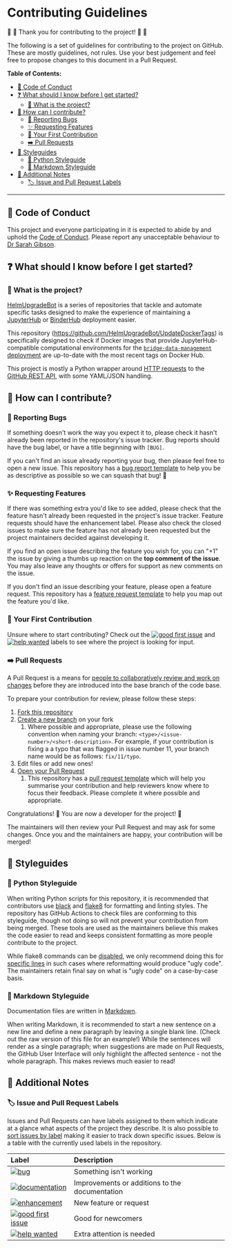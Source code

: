 # Contributing Guidelines

:space_invader: :tada: Thank you for contributing to the project! :tada: :space_invader:

The following is a set of guidelines for contributing to the project on GitHub.
These are mostly guidelines, not rules.
Use your best judgement and feel free to propose changes to this document in a Pull Request.

**Table of Contents:**

- [:purple_heart: Code of Conduct](#purple_heart-code-of-conduct)
- [:question: What should I know before I get started?](#question-what-should-i-know-before-i-get-started)
  - [:robot: What is the project?](#robot-what-is-the-project)
- [:gift: How can I contribute?](#gift-how-can-i-contribute)
  - [:bug: Reporting Bugs](#bug-reporting-bugs)
  - [:sparkles: Requesting Features](#sparkles-requesting-features)
  - [:hatching_chick: Your First Contribution](#hatching_chick-your-first-contribution)
  - [:arrow_right: Pull Requests](#arrow_right-pull-requests)
- [:art: Styleguides](#art-styleguides)
  - [:snake: Python Styleguide](#snake-python-styleguide)
  - [:pencil: Markdown Styleguide](#pencil-markdown-styleguide)
- [:notebook: Additional Notes](#notebook-additional-notes)
  - [:label: Issue and Pull Request Labels](#label-issue-and-pull-request-labels)

---

## :purple_heart: Code of Conduct

This project and everyone participating in it is expected to abide by and uphold the [Code of Conduct](CODE_OF_CONDUCT.md).
Please report any unacceptable behaviour to [Dr Sarah Gibson](mailto:drsarahlgibson@gmail.com).

## :question: What should I know before I get started?

### :robot: What is the project?

[HelmUpgradeBot](https://github.com/HelmUpgradeBot) is a series of repositories that tackle and automate specific tasks designed to make the experience of maintaining a [JupyterHub](https://jupyterhub.readthedocs.io) or [BinderHub](https://binderhub.readthedocs.io) deployment easier.

This repository (<https://github.com/HelmUpgradeBot/UpdateDockerTags>) is specifically designed to check if Docker images that provide JupyterHub-compatible computational environments for the [`bridge-data-management` deployment](https://github.com/alan-turing-institute/bridge-data-platform) are up-to-date with the most recent tags on Docker Hub.

This project is mostly a Python wrapper around [HTTP requests](https://www.codecademy.com/articles/http-requests) to the [GitHub REST API](https://developer.github.com/v3/), with some YAML/JSON handling.

## :gift: How can I contribute?

### :bug: Reporting Bugs

If something doesn't work the way you expect it to, please check it hasn't already been reported in the repository's issue tracker.
Bug reports should have the bug label, or have a title beginning with `[BUG]`.

If you can't find an issue already reporting your bug, then please feel free to open a new issue.
This repository has a [bug report template](.github/ISSUE_TEMPLATE/bug_report.md) to help you be as descriptive as possible so we can squash that bug! :muscle:

### :sparkles: Requesting Features

If there was something extra you'd like to see added, please check that the feature hasn't already been requested in the project's issue tracker.
Feature requests should have the enhancement label.
Please also check the closed issues to make sure the feature has not already been requested but the project maintainers decided against developing it.

If you find an open issue describing the feature you wish for, you can "+1" the issue by giving a thumbs up reaction on the **top comment of the issue**.
You may also leave any thoughts or offers for support as new comments on the issue.

If you don't find an issue describing your feature, please open a feature request.
This repository has a [feature request template](.github/ISSUE_TEMPLATE/feature_request.md) to help you map out the feature you'd like.

### :hatching_chick: Your First Contribution

Unsure where to start contributing?
Check out the [![good first issue](https://img.shields.io/github/labels/HelmUpgradeBot/UpdateDockerTags/good%20first%20issue)](https://github.com/HelmUpgradeBot/UpdateDockerTags/labels/good%20first%20issue) and [![help wanted](https://img.shields.io/github/labels/HelmUpgradeBot/UpdateDockerTags/help%20wanted)](https://github.com/HelmUpgradeBot/UpdateDockerTags/labels/help%20wanted) labels to see where the project is looking for input.

### :arrow_right: Pull Requests

A Pull Request is a means for [people to collaboratively review and work on changes](https://help.github.com/en/github/collaborating-with-issues-and-pull-requests/about-pull-requests) before they are introduced into the base branch of the code base.

To prepare your contribution for review, please follow these steps:

1. [Fork this repository](https://help.github.com/en/github/getting-started-with-github/fork-a-repo)
2. [Create a new branch](https://help.github.com/en/github/collaborating-with-issues-and-pull-requests/creating-and-deleting-branches-within-your-repository) on your fork
   1. Where possible and appropriate, please use the following convention when naming your branch: `<type>/<issue-number>/<short-description>`.
      For example, if your contribution is fixing a a typo that was flagged in issue number 11, your branch name would be as follows: `fix/11/typo`.
3. Edit files or add new ones!
4. [Open your Pull Request](https://help.github.com/en/github/collaborating-with-issues-and-pull-requests/creating-a-pull-request-from-a-fork)
   1. This repository has a [pull request template](.github/PULL_REQUEST_TEMPLATE.md) which will help you summarise your contribution and help reviewers know where to focus their feedback.
      Please complete it where possible and appropriate.

Congratulations! :tada:
You are now a developer for the project! :space_invader:

The maintainers will then review your Pull Request and may ask for some changes.
Once you and the maintainers are happy, your contribution will be merged!

## :art: Styleguides

### :snake: Python Styleguide

When writing Python scripts for this repository, it is recommended that contributors use [black](https://github.com/psf/black) and [flake8](https://flake8.pycqa.org/en/latest/) for formatting and linting styles.
The repository has GitHub Actions to check files are conforming to this styleguide, though not doing so will not prevent your contribution from being merged.
These tools are used as the maintainers believe this makes the code easier to read and keeps consistent formatting as more people contribute to the project.

While flake8 commands can be [disabled](https://flake8.pycqa.org/en/latest/user/violations.html), we only recommend doing this for [specific lines](https://flake8.pycqa.org/en/latest/user/violations.html#in-line-ignoring-errors) in such cases where reformatting would produce "ugly code".
The maintainers retain final say on what is "ugly code" on a case-by-case basis.

### :pencil: Markdown Styleguide

Documentation files are written in [Markdown](https://guides.github.com/features/mastering-markdown/).

When writing Markdown, it is recommended to start a new sentence on a new line and define a new paragraph by leaving a single blank line.
(Check out the raw version of this file for an example!)
While the sentences will render as a single paragraph; when suggestions are made on Pull Requests, the GitHub User Interface will only highlight the affected sentence - not the whole paragraph.
This makes reviews much easier to read!

## :notebook: Additional Notes

### :label: Issue and Pull Request Labels

Issues and Pull Requests can have labels assigned to them which indicate at a glance what aspects of the project they describe.
It is also possible to [sort issues by label](https://help.github.com/en/github/managing-your-work-on-github/filtering-issues-and-pull-requests-by-labels) making it easier to track down specific issues.
Below is a table with the currently used labels in the repository.

| Label | Description |
| :--- | :--- |
| [![bug](https://img.shields.io/github/labels/HelmUpgradeBot/UpdateDockerTags/bug)](https://github.com/HelmUpgradeBot/UpdateDockerTags/labels/bug) | Something isn't working |
| [![documentation](https://img.shields.io/github/labels/HelmUpgradeBot/UpdateDockerTags/documentation)](https://github.com/HelmUpgradeBot/UpdateDockerTags/labels/documentation) | Improvements or additions to the documentation |
| [![enhancement](https://img.shields.io/github/labels/HelmUpgradeBot/UpdateDockerTags/enhancement)](https://github.com/HelmUpgradeBot/UpdateDockerTags/labels/enhancement) | New feature or request |
| [![good first issue](https://img.shields.io/github/labels/HelmUpgradeBot/UpdateDockerTags/good%20first%20issue)](https://github.com/HelmUpgradeBot/UpdateDockerTags/labels/good%20first%20issue) | Good for newcomers |
| [![help wanted](https://img.shields.io/github/labels/HelmUpgradeBot/UpdateDockerTags/help%20wanted)](https://github.com/HelmUpgradeBot/UpdateDockerTags/labels/help%20wanted) | Extra attention is needed |
